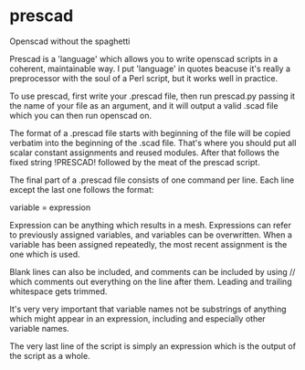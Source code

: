 # prescad
Openscad without the spaghetti

Prescad is a 'language' which allows you to write openscad scripts in a coherent, maintainable way. I put 'language' in quotes beacuse it's really a preprocessor with the soul of a Perl script, but it works well in practice.

To use prescad, first write your .prescad file, then run prescad.py passing it the name of your file as an argument, and it will output a valid .scad file which you can then run openscad on.

The format of a .prescad file starts with beginning of the file will be copied verbatim into the beginning of the .scad file. That's where you should put all scalar constant assignments and reused modules. After that follows the fixed string !PRESCAD! followed by the meat of the prescad script.

The final part of a .prescad file consists of one command per line. Each line except the last one follows the format:

variable = expression

Expression can be anything which results in a mesh. Expressions can refer to previously assigned variables, and variables can be overwritten. When a variable has been assigned repeatedly, the most recent assignment is the one which is used.

Blank lines can also be included, and comments can be included by using // which comments out everything on the line after them. Leading and trailing whitespace gets trimmed.

It's very very important that variable names not be substrings of anything which might appear in an expression, including and especially other variable names.

The very last line of the script is simply an expression which is the output of the script as a whole.
